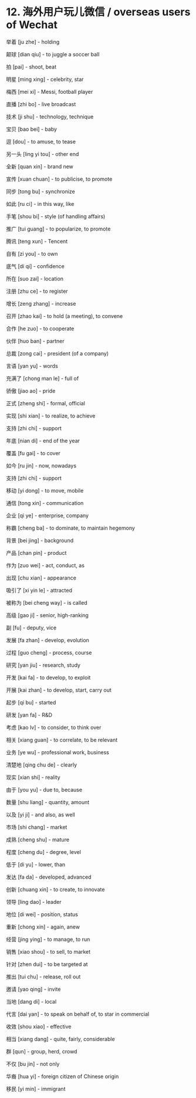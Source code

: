 # 12. 海外用户玩儿微信 / overseas users of Wechat

举着 [ju zhe] - holding

颠球 [dian qiu] - to juggle a soccer ball

拍 [pai] - shoot, beat

明星 [ming xing] - celebrity, star

梅西 [mei xi] - Messi, football player

直播 [zhi bo] - live broadcast

技术 [ji shu] - technology, technique

宝贝 [bao bei] - baby

逗 [dou] - to amuse, to tease

另一头 [ling yi tou] - other end

全新 [quan xin] - brand new

宣传 [xuan chuan] - to publicise, to promote

同步 [tong bu] - synchronize

如此 [ru ci] - in this way, like

手笔 [shou bi] - style (of handling affairs)

推广 [tui guang] - to popularize, to promote

腾讯 [teng xun] - Tencent

自有 [zi you] - to own

底气 [di qi] - confidence

所在 [suo zai] - location

注册 [zhu ce] - to register

增长 [zeng zhang] - increase

召开 [zhao kai] - to hold (a meeting), to convene

合作 [he zuo] - to cooperate

伙伴 [huo ban] - partner

总裁 [zong cai] - president (of a company)

言语 [yan yu] - words

充满了 [chong man le] - full of

骄傲 [jiao ao] - pride

正式 [zheng shi] - formal, official

实现 [shi xian] - to realize, to achieve

支持 [zhi chi] - support

年底 [nian di] - end of the year

覆盖 [fu gai] - to cover

如今 [ru jin] - now, nowadays

支持 [zhi chi] - support

移动 [yi dong] - to move, mobile

通信 [tong xin] - communication

企业 [qi ye] - enterprise, company

称霸 [cheng ba] - to dominate, to maintain hegemony

背景 [bei jing] - background

产品 [chan pin] - product

作为 [zuo wei] - act, conduct, as

出现 [chu xian] - appearance

吸引了 [xi yin le] - attracted

被称为 [bei cheng way] - is called

高级 [gao ji] - senior, high-ranking

副 [fu] - deputy, vice

发展 [fa zhan] - develop, evolution

过程 [guo cheng] - process, course

研究 [yan jiu] - research, study

开发 [kai fa] - to develop, to exploit

开展 [kai zhan] - to develop, start, carry out

起步 [qi bu] - started

研发 [yan fa] - R&D

考虑 [kao lv] - to consider, to think over

相关 [xiang guan] - to correlate, to be relevant

业务 [ye wu] - professional work, business

清楚地 [qing chu de] - clearly

现实 [xian shi] - reality

由于 [you yu] - due to, because

数量 [shu liang] - quantity, amount

以及 [yi ji] - and also, as well

市场 [shi chang] - market

成熟 [cheng shu] - mature

程度 [cheng du] - degree, level

低于 [di yu] - lower, than

发达 [fa da] - developed, advanced

创新 [chuang xin] - to create, to innovate

领导 [ling dao] - leader

地位 [di wei] - position, status

重新 [chong xin] - again, anew

经营 [jing ying] - to manage, to run

销售 [xiao shou] - to sell, to market

针对 [zhen dui] - to be targeted at

推出 [tui chu] - release, roll out

邀请 [yao qing] - invite

当地 [dang di] - local

代言 [dai yan] - to speak on behalf of, to star in commercial

收效 [shou xiao] - effective

相当 [xiang dang] - quite, fairly, considerable

群 [qun] - group, herd, crowd

不仅 [bu jin] - not only

华裔 [hua yi] - foreign citizen of Chinese origin

移民 [yi min] - immigrant